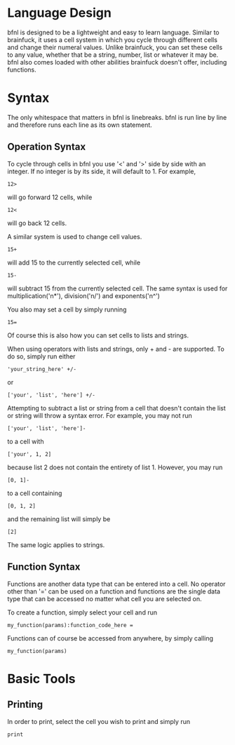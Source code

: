 # Language Design

bfnl is designed to be a lightweight and easy to learn language. Similar to brainfuck, it uses a cell system in which you cycle through different cells and change their numeral values. Unlike brainfuck, you can set these cells to any value, whether that be a string, number, list or whatever it may be. bfnl also comes loaded with other abilities brainfuck doesn't offer, including functions.

# Syntax

The only whitespace that matters in bfnl is linebreaks. bfnl is run line by line and therefore runs each line as its own statement.

## Operation Syntax

To cycle through cells in bfnl you use '<' and '>' side by side with an integer. If no integer is by its side, it will default to 1. For example,

```
12>
```

will go forward 12 cells, while

```
12<
```

will go back 12 cells.

A similar system is used to change cell values.

```
15+
```

will add 15 to the currently selected cell, while

```
15-
```

will subtract 15 from the currently selected cell. The same syntax is used for multiplication('n*'), division('n/') and exponents('n^')

You also may set a cell by simply running

```
15=
```

Of course this is also how you can set cells to lists and strings.


When using operators with lists and strings, only + and - are supported. To do so, simply run either

```
'your_string_here' +/-
```

or

```
['your', 'list', 'here'] +/-
```

Attempting to subtract a list or string from a cell that doesn't contain the list or string will throw a syntax error. For example, you may not run

```
['your', 'list', 'here']-
```

to a cell with

```
['your', 1, 2]
```

because list 2 does not contain the entirety of list 1. However, you may run

```
[0, 1]-
```

to a cell containing

```
[0, 1, 2]
```

and the remaining list will simply be

```
[2]
```

The same logic applies to strings.

## Function Syntax

Functions are another data type that can be entered into a cell. No operator other than '=' can be used on a function and functions are the single data type that can be accessed no matter what cell you are selected on.

To create a function, simply select your cell and run

```
my_function(params):function_code_here =
```

Functions can of course be accessed from anywhere, by simply calling

```
my_function(params)
```

# Basic Tools

## Printing

In order to print, select the cell you wish to print and simply run

```
print
```